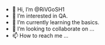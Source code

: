 - 👋 Hi, I’m @RiVGoSH1
- 👀 I’m interested in QA.
- 🌱 I’m currently learning the basics.
- 💞️ I’m looking to collaborate on ...
- 📫 How to reach me ...

<!---
RiVGoSH1/RiVGoSH1 is a ✨ special ✨ repository because its `README.md` (this file) appears on your GitHub profile.
You can click the Preview link to take a look at your changes.
--->
